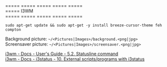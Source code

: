 ===== ===== ===== ===== =====  
===== I3WM  
===== ===== ===== ===== =====  

```
sudo apt-get update && sudo apt-get -y install breeze-cursor-theme feh compton
```
Background picture: `~/<Pictures|Images>/background.<png|jpg>`  
Screensaver picture: `~/<Pictures|Images>/screensaver.<png|jpg>`  

[i3wm - Docs - User's Guide - 5.2. Statusline command](https://i3wm.org/docs/userguide.html#status_command)  
[i3wm - Docs - i3status - 10. External scripts/programs with i3status](https://i3wm.org/docs/i3status.html#_external_scripts_programs_with_i3status)  

